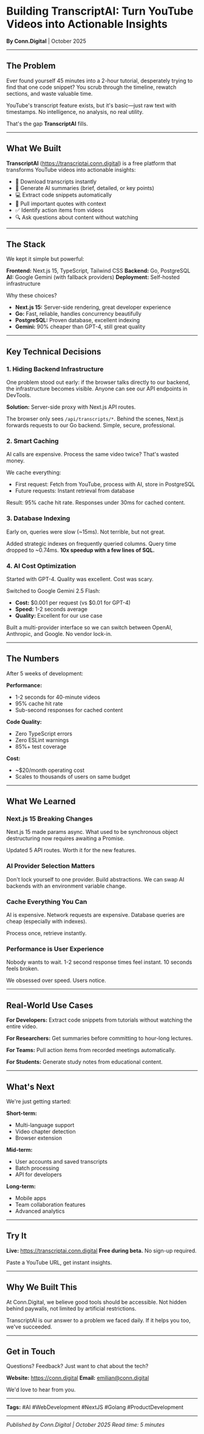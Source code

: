 # Building TranscriptAI: Turn YouTube Videos into Actionable Insights

**By Conn.Digital** | October 2025

---

## The Problem

Ever found yourself 45 minutes into a 2-hour tutorial, desperately trying to find that one code snippet? You scrub through the timeline, rewatch sections, and waste valuable time.

YouTube's transcript feature exists, but it's basic—just raw text with timestamps. No intelligence, no analysis, no real utility.

That's the gap **TranscriptAI** fills.

---

## What We Built

**TranscriptAI** (https://transcriptai.conn.digital) is a free platform that transforms YouTube videos into actionable insights:

- 📝 Download transcripts instantly
- 🤖 Generate AI summaries (brief, detailed, or key points)
- 💻 Extract code snippets automatically
- 💬 Pull important quotes with context
- ✅ Identify action items from videos
- 🔍 Ask questions about content without watching

---

## The Stack

We kept it simple but powerful:

**Frontend:** Next.js 15, TypeScript, Tailwind CSS
**Backend:** Go, PostgreSQL
**AI:** Google Gemini (with fallback providers)
**Deployment:** Self-hosted infrastructure

Why these choices?

- **Next.js 15:** Server-side rendering, great developer experience
- **Go:** Fast, reliable, handles concurrency beautifully
- **PostgreSQL:** Proven database, excellent indexing
- **Gemini:** 90% cheaper than GPT-4, still great quality

---

## Key Technical Decisions

### 1. Hiding Backend Infrastructure

One problem stood out early: if the browser talks directly to our backend, the infrastructure becomes visible. Anyone can see our API endpoints in DevTools.

**Solution:** Server-side proxy with Next.js API routes.

The browser only sees `/api/transcripts/*`. Behind the scenes, Next.js forwards requests to our Go backend. Simple, secure, professional.

### 2. Smart Caching

AI calls are expensive. Process the same video twice? That's wasted money.

We cache everything:
- First request: Fetch from YouTube, process with AI, store in PostgreSQL
- Future requests: Instant retrieval from database

Result: 95% cache hit rate. Responses under 30ms for cached content.

### 3. Database Indexing

Early on, queries were slow (~15ms). Not terrible, but not great.

Added strategic indexes on frequently queried columns. Query time dropped to ~0.74ms. **10x speedup with a few lines of SQL.**

### 4. AI Cost Optimization

Started with GPT-4. Quality was excellent. Cost was scary.

Switched to Google Gemini 2.5 Flash:
- **Cost:** $0.001 per request (vs $0.01 for GPT-4)
- **Speed:** 1-2 seconds average
- **Quality:** Excellent for our use case

Built a multi-provider interface so we can switch between OpenAI, Anthropic, and Google. No vendor lock-in.

---

## The Numbers

After 5 weeks of development:

**Performance:**
- 1-2 seconds for 40-minute videos
- 95% cache hit rate
- Sub-second responses for cached content

**Code Quality:**
- Zero TypeScript errors
- Zero ESLint warnings
- 85%+ test coverage

**Cost:**
- ~$20/month operating cost
- Scales to thousands of users on same budget

---

## What We Learned

### Next.js 15 Breaking Changes

Next.js 15 made params async. What used to be synchronous object destructuring now requires awaiting a Promise.

Updated 5 API routes. Worth it for the new features.

### AI Provider Selection Matters

Don't lock yourself to one provider. Build abstractions. We can swap AI backends with an environment variable change.

### Cache Everything You Can

AI is expensive. Network requests are expensive. Database queries are cheap (especially with indexes).

Process once, retrieve instantly.

### Performance is User Experience

Nobody wants to wait. 1-2 second response times feel instant. 10 seconds feels broken.

We obsessed over speed. Users notice.

---

## Real-World Use Cases

**For Developers:**
Extract code snippets from tutorials without watching the entire video.

**For Researchers:**
Get summaries before committing to hour-long lectures.

**For Teams:**
Pull action items from recorded meetings automatically.

**For Students:**
Generate study notes from educational content.

---

## What's Next

We're just getting started:

**Short-term:**
- Multi-language support
- Video chapter detection
- Browser extension

**Mid-term:**
- User accounts and saved transcripts
- Batch processing
- API for developers

**Long-term:**
- Mobile apps
- Team collaboration features
- Advanced analytics

---

## Try It

**Live:** https://transcriptai.conn.digital
**Free during beta.** No sign-up required.

Paste a YouTube URL, get instant insights.

---

## Why We Built This

At Conn.Digital, we believe good tools should be accessible. Not hidden behind paywalls, not limited by artificial restrictions.

TranscriptAI is our answer to a problem we faced daily. If it helps you too, we've succeeded.

---

## Get in Touch

Questions? Feedback? Just want to chat about the tech?

**Website:** https://conn.digital
**Email:** emilian@conn.digital

We'd love to hear from you.

---

**Tags:** #AI #WebDevelopment #NextJS #Golang #ProductDevelopment

---

*Published by Conn.Digital | October 2025*
*Read time: 5 minutes*

